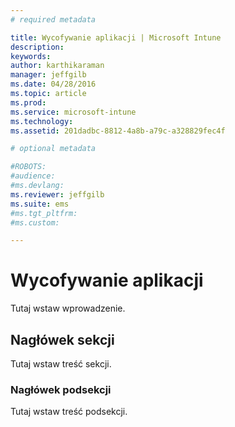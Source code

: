 ```yaml
---
# required metadata

title: Wycofywanie aplikacji | Microsoft Intune
description:
keywords:
author: karthikaraman
manager: jeffgilb
ms.date: 04/28/2016
ms.topic: article
ms.prod:
ms.service: microsoft-intune
ms.technology:
ms.assetid: 201dadbc-8812-4a8b-a79c-a328829fec4f

# optional metadata

#ROBOTS:
#audience:
#ms.devlang:
ms.reviewer: jeffgilb
ms.suite: ems
#ms.tgt_pltfrm:
#ms.custom:

---
```


# Wycofywanie aplikacji
Tutaj wstaw wprowadzenie.

## Nagłówek sekcji
Tutaj wstaw treść sekcji.

### Nagłówek podsekcji
Tutaj wstaw treść podsekcji.



<!--HONumber=May16_HO1-->


